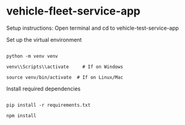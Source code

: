 # vehicle-fleet-service-app



Setup instructions: Open terminal and cd to vehicle-test-service-app



Set up the virtual environment

```

python -m venv venv

venv\\Scripts\\activate     # If on Windows

source venv/bin/activate  # If on Linux/Mac

```



Install required dependencies

```

pip install -r requirements.txt

npm install

```


